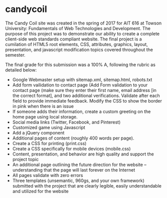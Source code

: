 # candycoil

The Candy Coil site was created in the spring of 2017 for AIT 616 at Towson University: Fundamentals of Web Technologies and Development. 
The purpose of this project was to demonstrate our ability to create a complete client-side web standards compliant website. 
The final project is a cumilation of HTML5 root elements, CSS, attributes, graphics, layout, presentation, and javascript modification topics covered throughout the semester.

The final grade for this submission was a 100%  A, following the rubric as detailed below:
<ul>
<li>
Google Webmaster setup with sitemap.xml, sitemap.html, robots.txt 
</li>
<li>
Add form vailidation to contact page (Add Form validation to your contact page (make sure they enter their first name, email address [in the correct format], and two additional verifications. Validate after each field to provide immediate feedback. Modify the CSS to show the border in pink when there is an issue
</li>
<li>
If someone adds their information, create a custom greeting on the home page using local storage.
</li>
<li>
Social media links (Twitter, Facebook, and Pinterest)
</li>
<li>
Customized game using Javascript
</li>
<li>
Add a jQuery component
</li>
<li>
Additional pages of content (roughly 400 words per page).
</li>
<li>
Create a CSS for printing (print.css)
</li>
<li>
Create a CSS specifically for mobile devices (mobile.css)
</li>
<li>
Content, presentation, and behavior are high quality and support the project topic
</li>
<li>
An additional page outlining the future direction for the website – understanding that the page will last forever on the Internet
</li>
<li>
All pages validate with zero errors 
</li>
<li>
Three	templates (unsemantic,	960gs, and	your	own	framework) submitted	with	the	 project	that	are	clearly	legible,	easily understandable	and	utilized	for	the	website
</li>

